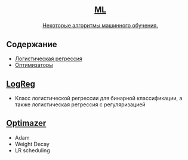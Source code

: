 <!-- markdownlint-disable first-line-h1 -->
<!-- markdownlint-disable html -->
<!-- markdownlint-disable no-duplicate-header -->

<h2>
<p align="center">
  <a href="">ML</a>
</p>
</h2>

<p align="center">
<a href="">Некоторые алгоритмы машинного обучения.</a>       
</p>

## Содержание
- [Логистическая регрессия](#LogReg)
- [Оптимизаторы](#Optimazer)

## [LogReg](https://github.com/DEDMOPO3PEAHIMATOP/Deep-Learning/blob/main/ML/LogReg.ipynb)
- Kласс логистической регрессии для бинарной классификации,
  а также логистическая регрессия с регуляризацией

## [Optimazer](https://github.com/DEDMOPO3PEAHIMATOP/Deep-Learning/blob/main/ML/Optimazers.ipynb)
- Adam
- Weight Decay
- LR scheduling
